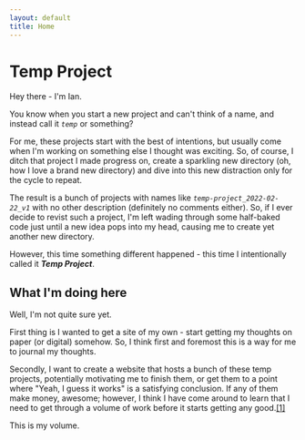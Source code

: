 ```yaml
---
layout: default
title: Home
---
```

# Temp Project

Hey there - I'm Ian. 

You know when you start a new project and can't think of a name, and instead call it *`temp`* or something? 

For me, these projects start with the best of intentions, but usually come when I'm working on something else I thought was exciting. So, of course, I ditch that project I made progress on, create a sparkling new directory (oh, how I love a brand new directory) and dive into this new distraction only for the cycle to repeat.

The result is a bunch of projects with names like *`temp-project_2022-02-22_v1`* with no other description (definitely no comments either). So, if I ever decide to revist such a project, I'm left wading through some half-baked code just until a new idea pops into my head, causing me to create yet another new directory. 

However, this time something different happened - this time I intentionally called it *__Temp Project__*.

## What I'm doing here

Well, I'm not quite sure yet. 

First thing is I wanted to get a site of my own - start getting my thoughts on paper (or digital) somehow. So, I think first and foremost this is a way for me to journal my thoughts. 

Secondly, I want to create a website that hosts a bunch of these temp projects, potentially motivating me to finish them, or get them to a point where "Yeah, I guess it works" is a satisfying conclusion. If any of them make money, awesome; however, I think I have come around to learn that I need to get through a volume of work before it starts getting any good.[[1]](https://vimeo.com/85040589)

This is my volume. 
<a rel="me" href="https://mastodon.social/@iml" hidden>Mastodon</a>